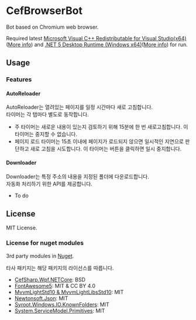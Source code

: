 # CefBrowserBot

Bot based on Chromium web browser.

Required latest [Microsoft Visual C++ Redistributable for Visual Studio(x64)](https://aka.ms/vs/16/release/vc_redist.x64.exe)([More info](https://support.microsoft.com/en-us/topic/the-latest-supported-visual-c-downloads-2647da03-1eea-4433-9aff-95f26a218cc0)) and [.NET 5 Desktop Runtime (Windows x64)](https://dotnet.microsoft.com/download/dotnet/thank-you/runtime-desktop-5.0.5-windows-x64-installer)([More info](https://dotnet.microsoft.com/download/dotnet/5.0)) for run.

## Usage

### Features

#### AutoReloader

AutoReloader는 열려있는 페이지를 일정 시간마다 새로 고침합니다.  
타이머는 각 탭마다 별도로 동작합니다.

- 주 타이머는 새로운 내용이 있는지 검토하기 위해 15분에 한 번 새로고침합니다. 이 타이머는 중지할 수 없습니다.
- 페이지 로드 타이머는 15초 이내에 페이지가 로드되지 않으면 일시적인 지연으로 판단하고 새로 고침을 시도합니다. 이 타이머는 버튼을 클릭하면 일시 중지합니다.

#### Downloader

Downloader는 특정 주소의 내용을 지정된 폴더에 다운로드합니다.  
자동화 처리하기 위한 API를 제공합니다.

- To do


## License

MIT License.

### License for nuget modules

3rd party modules in [Nuget](https://www.nuget.org).

타사 패키지는 해당 패키지의 라이선스를 따릅니다.

- [CefSharp.Wpf.NETCore](https://github.com/cefsharp/cefsharp): BSD
- [FontAwesome5](https://github.com/MartinTopfstedt/FontAwesome5): MIT & CC BY 4.0
- [MvvmLightStd10 & MvvmLightLibsStd10](https://github.com/lbugnion/mvvmlight): MIT
- [Newtonsoft.Json](https://www.newtonsoft.com/json): MIT
- [Syroot.Windows.IO.KnownFolders](https://gitlab.com/Syroot/KnownFolders): MIT
- [System.ServiceModel.Primitives](https://github.com/dotnet/wcf): MIT

